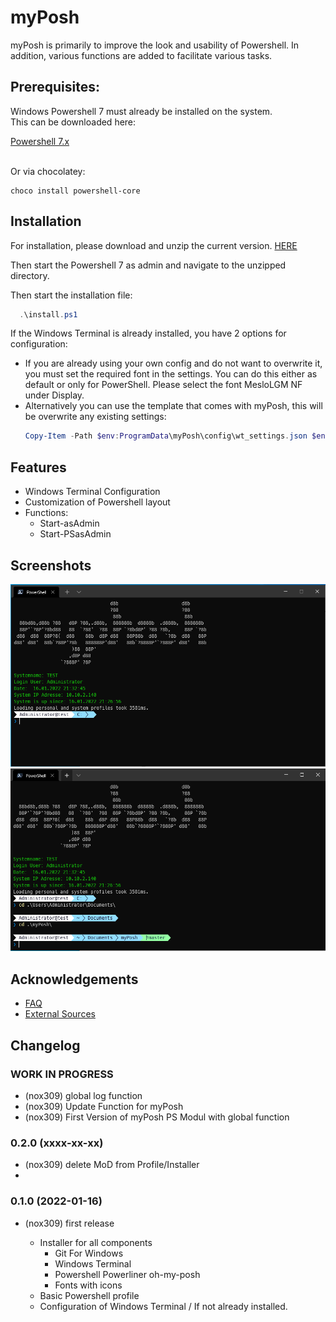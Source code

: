
# myPosh

myPosh is primarily to improve the look and usability of Powershell.
In addition, various functions are added to facilitate various tasks.


## Prerequisites:

Windows Powershell 7 must already be installed on the system.</br>
This can be downloaded here:</br>

[Powershell 7.x](https://docs.microsoft.com/de-de/powershell/scripting/install/installing-powershell-on-windows?view=powershell-7.2#installing-the-msi-package)</br>
</br>

Or via chocolatey:
```
choco install powershell-core
```


## Installation
For installation, please download and unzip the current version. [HERE](https://github.com/nox309/myPosh/releases)

Then start the Powershell 7 as admin and navigate to the unzipped directory.

Then start the installation file:

```powershell
  .\install.ps1
```
If the Windows Terminal is already installed, you have 2 options for configuration:
- If you are already using your own config and do not want to overwrite it, you must set the required font in the settings. You can do this either as default or only for PowerShell.
Please select the font MesloLGM NF under Display.
- Alternatively you can use the template that comes with myPosh, this will be overwrite any existing settings: </br>
  ```powershell
  Copy-Item -Path $env:ProgramData\myPosh\config\wt_settings.json $env:LOCALAPPDATA\Packages\Microsoft.WindowsTerminal_8wekyb3d8bbwe\LocalState\settings.json -Force
  ```

## Features

- Windows Terminal Configuration
- Customization of Powershell layout
- Functions:
  - Start-asAdmin
  - Start-PSasAdmin


## Screenshots

![myPoshLayout](./doc/img/ProfilLayout.PNG)
![myPoshGIT](./doc/img/Git.PNG)

## Acknowledgements

 - [FAQ](https://github.com/nox309/myPosh/tree/master/doc/FAQ.md)
 - [External Sources](https://github.com/nox309/myPosh/blob/master/doc/extSources.md)

## Changelog

### **WORK IN PROGRESS**
- (nox309) global log function
- (nox309) Update Function for myPosh
- (nox309) First Version of myPosh PS Modul with global function

### 0.2.0 (xxxx-xx-xx)
- (nox309) delete MoD from Profile/Installer
- 
### 0.1.0 (2022-01-16)

-   (nox309) first release

    - Installer for all components
      - Git For Windows
      - Windows Terminal
      - Powershell Powerliner oh-my-posh
      - Fonts with icons
    - Basic Powershell profile
    - Configuration of Windows Terminal / If not already installed.

